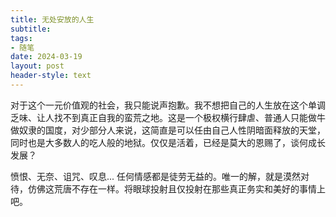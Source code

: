 ```yaml
---
title: 无处安放的人生
subtitle: 
tags: 
- 随笔
date: 2024-03-19
layout: post
header-style: text
---
```


对于这个一元价值观的社会，我只能说声抱歉。我不想把自己的人生放在这个单调乏味、让人找不到真正自我的蛮荒之地。这是一个极权横行肆虐、普通人只能做牛做奴隶的国度，对少部分人来说，这简直是可以任由自己人性阴暗面释放的天堂，同时也是大多数人的吃人般的地狱。仅仅是活着，已经是莫大的恩赐了，谈何成长发展？

愤恨、无奈、诅咒、叹息... 任何情感都是徒劳无益的。唯一的解，就是漠然对待，仿佛这荒唐不存在一样。将眼球投射且仅投射在那些真正务实和美好的事情上吧。

